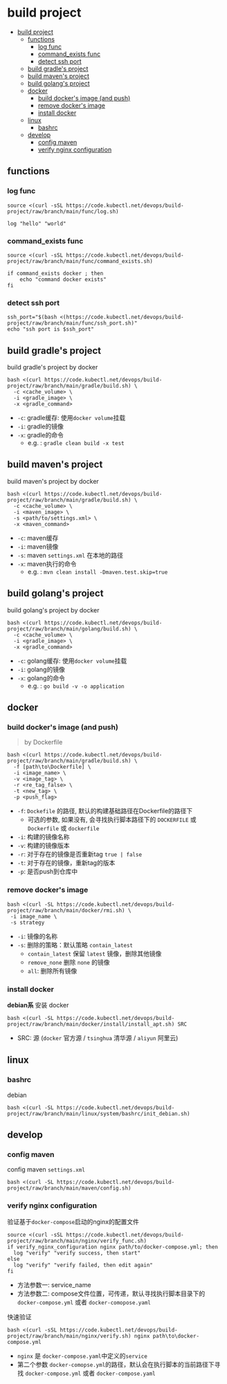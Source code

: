 # build project

<!-- TOC -->

* [build project](#build-project)
    * [functions](#functions)
        * [log func](#log-func)
        * [command_exists func](#command_exists-func)
        * [detect ssh port](#detect-ssh-port)
    * [build gradle's project](#build-gradles-project)
    * [build maven's project](#build-mavens-project)
    * [build golang's project](#build-golangs-project)
    * [docker](#docker)
        * [build docker's image (and push)](#build-dockers-image-and-push)
        * [remove docker's image](#remove-dockers-image)
        * [install docker](#install-docker)
    * [linux](#linux)
        * [bashrc](#bashrc)
    * [develop](#develop)
        * [config maven](#config-maven)
        * [verify nginx configuration](#verify-nginx-configuration)

<!-- TOC -->

## functions

### log func

```shell
source <(curl -sSL https://code.kubectl.net/devops/build-project/raw/branch/main/func/log.sh)

log "hello" "world"
```

### command_exists func

```shell
source <(curl -sSL https://code.kubectl.net/devops/build-project/raw/branch/main/func/command_exists.sh)

if command_exists docker ; then
    echo "command docker exists"
fi
```

### detect ssh port

```shell
ssh_port="$(bash <(https://code.kubectl.net/devops/build-project/raw/branch/main/func/ssh_port.sh)"
echo "ssh port is $ssh_port"
```

## build gradle's project

build gradle's project by docker

```shell
bash <(curl https://code.kubectl.net/devops/build-project/raw/branch/main/gradle/build.sh) \
  -c <cache_volume> \
  -i <gradle_image> \
  -x <gradle_command>
```

- `-c`: gradle缓存: 使用`docker volume`挂载
- `-i`: gradle的镜像
- `-x`: gradle的命令
    - e.g. : `gradle clean build -x test`

## build maven's project

build maven's project by docker

```shell
bash <(curl https://code.kubectl.net/devops/build-project/raw/branch/main/gradle/build.sh) \
  -c <cache_volume> \
  -i <maven_image> \
  -s <path/to/settings.xml> \
  -x <maven_command>
```

- `-c`: maven缓存
- `-i`: maven镜像
- `-s`: maven `settings.xml` 在本地的路径
- `-x`: maven执行的命令
    - e.g. : `mvn clean install -Dmaven.test.skip=true`

## build golang's project

build golang's project by docker

```shell
bash <(curl https://code.kubectl.net/devops/build-project/raw/branch/main/golang/build.sh) \
  -c <cache_volume> \
  -i <gradle_image> \
  -x <gradle_command>
```

- `-c`: golang缓存: 使用`docker volume`挂载
- `-i`: golang的镜像
- `-x`: golang的命令
    - e.g. : `go build -v -o application`

## docker

### build docker's image (and push)

> by Dockerfile

```shell
bash <(curl https://code.kubectl.net/devops/build-project/raw/branch/main/gradle/build.sh) \
  -f [path\to\Dockerfile] \
  -i <image_name> \
  -v <image_tag> \
  -r <re_tag_false> \
  -t <new_tag> \
  -p <push_flag>
```

- `-f`: `Dockefile` 的路径, 默认的构建基础路径在Dockerfile的路径下
    - 可选的参数, 如果没有, 会寻找执行脚本路径下的 `DOCKERFILE` 或 `Dockerfile` 或 `dockerfile`
- `-i`: 构建的镜像名称
- `-v`: 构建的镜像版本
- `-r`: 对于存在的镜像是否重新tag `true | false`
- `-t`: 对于存在的镜像，重新tag的版本
- `-p`: 是否push到仓库中

### remove docker's image

```shell
bash <(curl -SL https://code.kubectl.net/devops/build-project/raw/branch/main/docker/rmi.sh) \
 -i image_name \
 -s strategy
```

- `-i`: 镜像的名称
- `-s`: 删除的策略：默认策略 `contain_latest`
    - `contain_latest` 保留 `latest` 镜像，删除其他镜像
    - `remove_none` 删除 `none` 的镜像
    - `all`: 删除所有镜像

### install docker

**debian系** 安装 docker

```shell
bash <(curl -SL https://code.kubectl.net/devops/build-project/raw/branch/main/docker/install/install_apt.sh) SRC
````

- SRC: 源 (`docker` 官方源 / `tsinghua` 清华源 / `aliyun` 阿里云)

## linux

### bashrc

debian

```shell
bash <(curl -SL https://code.kubectl.net/devops/build-project/raw/branch/main/linux/system/bashrc/init_debian.sh)
```

## develop

### config maven

config maven `settings.xml`

```shell
bash <(curl -SL https://code.kubectl.net/devops/build-project/raw/branch/main/maven/config.sh)
```

### verify nginx configuration

验证基于`docker-compose`启动的nginx的配置文件

```shell
source <(curl -sSL https://code.kubectl.net/devops/build-project/raw/branch/main/nginx/verify_func.sh)
if verify_nginx_configuration nginx path/to/docker-compose.yml; then
  log "verify" "verify success, then start"
else
  log "verify" "verify failed, then edit again"
fi
```

- 方法参数一: service_name
- 方法参数二: compose文件位置，可传递，默认寻找执行脚本目录下的 `docker-compose.yml` 或者 `docker-comopose.yaml`

快速验证

```shell
bash <(curl -sSL https://code.kubectl.net/devops/build-project/raw/branch/main/nginx/verify.sh) nginx path\to\docker-compose.yml
```

- `nginx` 是 `docker-compose.yaml`中定义的`service`
- 第二个参数 `docker-comopse.yml`的路径，默认会在执行脚本的当前路径下寻找 `docker-compose.yml` 或者 `docker-compose.yaml` 
